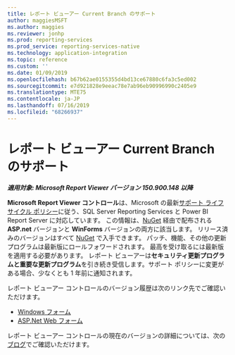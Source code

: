 ```yaml
---
title: レポート ビューアー Current Branch のサポート
author: maggiesMSFT
ms.author: maggies
ms.reviewer: jonhp
ms.prod: reporting-services
ms.prod_service: reporting-services-native
ms.technology: application-integration
ms.topic: reference
ms.custom: ''
ms.date: 01/09/2019
ms.openlocfilehash: b67b62ae0155355d4bd13ce67880c6fa3c5ed002
ms.sourcegitcommit: e7d921828e9eeac78e7ab96eb90996990c2405e9
ms.translationtype: MTE75
ms.contentlocale: ja-JP
ms.lasthandoff: 07/16/2019
ms.locfileid: "68266937"
---
```

# <a name="support-for-report-viewer-current-branch-versions"></a>レポート ビューアー Current Branch のサポート

**_適用対象: Microsoft Report Viewer バージョン 150.900.148 以降_**

**Microsoft Report Viewer コントロール**は、Microsoft の最新[サポート ライフサイクル ポリシー](https://support.microsoft.com/hub/4095338/microsoft-lifecycle-policy)に従う、SQL Server Reporting Services と Power BI Report Server に対応しています。 この情報は、[NuGet](https://www.nuget.org/) 経由で配布される **ASP.net** バージョンと **WinForms** バージョンの両方に該当します。 リリース済みのバージョンはすべて [NuGet](https://www.nuget.org/) で入手できます。 パッチ、機能、その他の更新プログラムは最新版にロールフォワードされます。 最高を受け取るには最新版を適用する必要があります。 レポート ビューアーは**セキュリティ更新プログラムと重要な更新プログラム**を引き続き受信します。サポート ポリシーに変更がある場合、少なくとも 1 年前に通知されます。

レポート ビューアー コントロールのバージョン履歴は次のリンク先でご確認いただけます。

- [Windows フォーム](https://www.nuget.org/packages/Microsoft.ReportingServices.ReportViewerControl.Winforms/)
- [ASP.Net Web フォーム](https://www.nuget.org/packages/Microsoft.ReportingServices.ReportViewerControl.WebForms/)

レポート ビューアー コントロールの現在のバージョンの詳細については、次の[ブログ](https://blogs.msdn.microsoft.com/sqlrsteamblog/2016/11/30/report-viewer-2016-control-update-now-available/)でご確認いただけます。